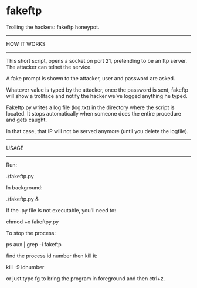 # fakeftp
Trolling the hackers: fakeftp honeypot.

************
HOW IT WORKS
************

This short script, opens a socket on port 21, pretending to be an ftp server.
The attacker can telnet the service.

A fake prompt is shown to the attacker, user and password are asked.

Whatever value is typed by the attacker, once the password is sent, fakeftp will show a trollface and notify the hacker we've logged anything he typed.

Fakeftp.py writes a log file (log.txt) in the directory where the script is located. 
It stops automatically when someone does the entire procedure and gets caught.

In that case, that IP will not be served anymore (until you delete the logfile).

*****
USAGE
*****

Run:

./fakeftp.py

In background:

./fakeftp.py & 

If the .py file is not executable, you'll need to:

chmod +x fakeftpy.py

To stop the process:

ps aux | grep -i fakeftp 

find the process id number then kill it:

kill -9 idnumber

or just type fg to bring the program in foreground and then ctrl+z.

